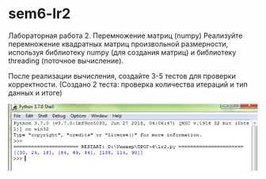 # sem6-lr2
Лабораторная работа 2. Перемножение матриц (numpy)
Реализуйте перемножение квадратных матриц произвольной размерности, используя библиотеку numpy (для создания матриц) и библиотеку threading (поточное вычисление).

После реализации вычисления, создайте 3-5 тестов для проверки корректности. (Создано 2 теста: проверка количества итераций и тип данных и итоге)

![](lr2.jpg)
